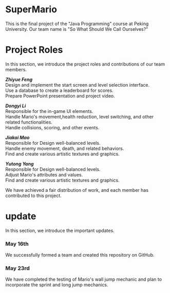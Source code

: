 # SuperMario

This is the final project of the "Java Programming" course at Peking University. Our team name is "So What Should We Call Ourselves?"

# Project Roles

In this section, we introduce the project roles and contributions of our team members.

***Zhiyue Feng*** \
Design and implement the start screen and level selection interface. \
Use a database to create a leaderboard for scores. \
Prepare PowerPoint presentation and project video.

***Dongyi Li*** \
Responsible for the in-game UI elements. \
Handle Mario's movement,health reduction, level switching, and other related functionalities. \
Handle collisions, scoring, and other events.

***Jiakai Mao*** \
Responsible for Design well-balanced levels. \
Handle enemy movement, death, and related behaviors. \
Find and create various artistic textures and graphics.

***Yutong Yang*** \
Responsible for Design well-balanced levels. \
Adjust Mario's attributes and values. \
Find and create various artistic textures and graphics.

We have achieved a fair distribution of work, and each member has contributed to this project.


# update 

In this section, we introduce the important updates.

### May 16th

We successfully formed a team and created this repository on GitHub.

### May 23rd 

We have completed the testing of Mario's wall jump mechanic and plan to incorporate the sprint and long jump mechanics.
